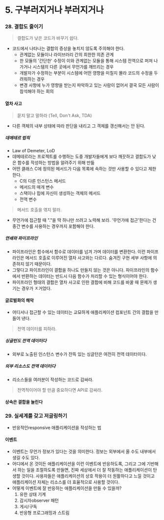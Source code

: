 # 5. 구부러지거나 부러지거나

### 28. 결합도 줄이기

> 결합도가 낮은 코드가 바꾸기 쉽다.

- 코드에서 나타나는 결합의 증상을 놓치지 않도록 주의해야 한다.
  - 관계없는 모듈이나 라이브러리 간의 희한한 의존 관계
  - 한 모듈의 '간단한' 수정이 이와 관계없는 모듈을 통해 시스템 전역으로 퍼져 나가거나 시스템의 다른 곳에서 무언가를 깨뜨리는 경우
  - 개발자가 수정하는 부분이 시스템에 어떤 영향을 미칠지 몰라 코드의 수정을 두려워하는 경우
  - 변경 사항에 누가 영향을 받는지 파악하고 있는 사람이 없어서 결국 모든 사람이 참석해야 하는 회의

#### 열차 사고

> 묻지 말고 말하라 (Tell, Don't Ask, TDA)

- 다른 객체의 내부 상태에 따라 판단을 내리고 그 객체를 갱신해서는 안 된다.

##### 데메테르 법칙

- Law of Demeter, LoD
- 데메테르라는 프로젝트를 수행하는 도중 개발자들에게 보다 깨끗하고 결합도가 낮은 함수를 작성하는 방법을 알려주기 위해 만듦
- 어떤 클래스 C에 정의된 메서드가 다음 목록에 속하는 것만 사용할 수 있다고 제한한다.
  - C의 다른 인스턴스 메서드
  - 메서드의 매개 변수
  - 스택이나 힙에 자신이 생성하는 객체의 메서드
  - 전역 변수

> 메서드 호출을 엮지 말라.

- 무언가에 접근할 때 "."을 딱 하나만 쓰려고 노력해 보라. '무언가에 접근'한다는 건 중간 변수를 사용하는 경우까지 포함해야 한다.

##### 연쇄와 파이프라인

- 파이프라인은 함수에서 함수로 데이터를 넘겨 가며 데이터를 변환한다. 이런 파이프라인은 메서드 호출로 이루어진 열차 사고와는 다르다. 숨겨진 구현 세부 사항에 의존하지 않기 때문이다.
- 그렇다고 파이프라인이 결합을 하나도 만들지 않는 것은 아니다. 파이프라인의 함수에서 반환하는 데이터는 반드시 다음 함수가 처리할 수 있는 형식이어야 한다.
- 파이프라인 형태의 결합은 열차 사고로 인한 결합에 비해 코드를 바꿀 때 문제가 생기는 경우가 ㅈ거었다.

#### 글로벌화의 해악

- 어디서나 접근할 수 있는 데이터는 교묘하게 애플리케이션 컴포넌트 간의 결합을 만들어 낸다.

> 전역 데이터를 피하라.

##### 싱글턴도 전역 데이터다

- 외부로 노출된 인스턴스 변수가 잔뜩 있는 싱글턴은 여전히 전역 데이터이다.

##### 외부 리소스도 전역 데이터다

- 리소스들을 여러분이 작성하는 코드로 감싸라.

> 전역적이어야 할 만큼 중요하다면 API로 감싸라.

#### 상속은 결합을 늘린다



### 29. 실세계를 갖고 저글링하기

- 반응적인responsive 애플리케이션을 작성하는 법

#### 이벤트

- 이벤트는 무언가 정보가 있다는 것을 의미한다. 정보는 외부에서 올 수도 내부에서 생길 수도 있다.
- 어디에서 온 것이든 애플리케이션을 이런 이벤트에 반응하도록, 그리고 그에 기반해서 하는 일을 조절하도록 만들면, 진짜 세상에서 더 잘 작동하는 애플리케이션이 탄생할 것이다. 사용자들은 애플리케이션의 상호 작용이 더 원활하다고 느낄 것이고 애플리케이션 자체는 리소스를 더 효율적으로 사용할 것이다.
- 어떻게 이벤트에 잘 반응하는 애플리케이션을 만들 수 있을까?
  1. 유한 상태 기계
  2. 감시자observer 패턴
  3. 게시/구독
  4. 반응형 프로그래밍과 스트림